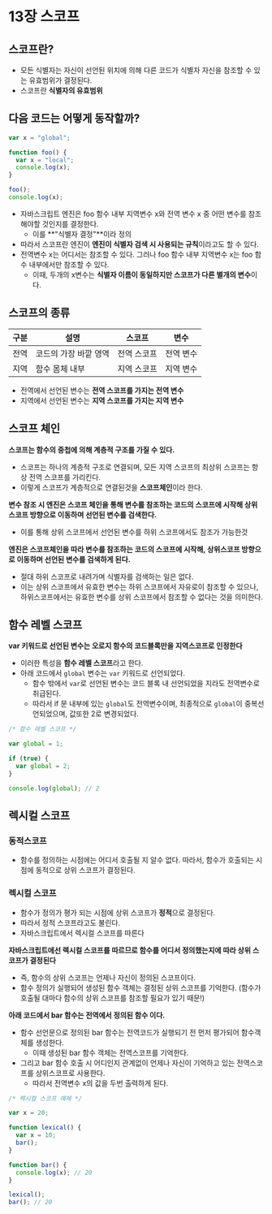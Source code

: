 # 13장 스코프

## 스코프란?

- 모든 식별자는 자신이 선언된 위치에 의해 다른 코드가 식별자 자신을 참조할 수 있는 유효범위가 결정된다.
- 스코프란 **식별자의 유효범위**

## 다음 코드는 어떻게 동작할까?

```js
var x = "global";

function foo() {
  var x = "local";
  console.log(x);
}

foo();
console.log(x);
```

- 자바스크립트 엔진은 foo 함수 내부 지역변수 x와 전역 변수 x 중 어떤 변수를 참조해야할 것인지를 결정한다.
  - 이를 **"식별자 결정"**이라 정의
- 따라서 스코프란 엔진이 **엔진이 식별자 검색 시 사용되는 규칙**이라고도 할 수 있다.
- 전역변수 x는 어디서는 참조할 수 있다. 그러나 foo 함수 내부 지역변수 x는 foo 함수 내부에서만 참조할 수 있다.
  - 이때, 두개의 x변수는 **식별자 이름이 동일하지만 스코프가 다른 별개의 변수**이다.

## 스코프의 종류

| 구분 | 설명                  | 스코프      | 변수      |
| ---- | --------------------- | ----------- | --------- |
| 전역 | 코드의 가장 바깥 영역 | 전역 스코프 | 전역 변수 |
| 지역 | 함수 몸체 내부        | 지역 스코프 | 지역 변수 |

- 전역에서 선언된 변수는 **전역 스코프를 가지는 전역 변수**
- 지역에서 선언된 변수는 **지역 스코프를 가지는 지역 변수**

## 스코프 체인

**스코프는 함수의 중첩에 의해 계층적 구조를 가질 수 있다.**

- 스코프는 하나의 계층적 구조로 연결되며, 모든 지역 스코프의 최상위 스코프는 항상 전역 스코프를 가리킨다.
- 이렇게 스코프가 계층적으로 연결된것을 **스코프체인**이라 한다.

**변수 참조 시 엔진은 스코프 체인을 통해 변수를 참조하는 코드의 스코프에 시작해 상위 스코프 방향으로 이동하며 선언된 변수를 검색한다.**

- 이를 통해 상위 스코프에서 선언된 변수를 하위 스코프에서도 참조가 가능한것

**엔진은 스코프체인을 따라 변수를 참조하는 코드의 스코프에 시작해, 상위스코프 방향으로 이동하며 선언된 변수를 검색하게 된다.**

- 절대 하위 스코프로 내려가며 식별자를 검색하는 일은 없다.
- 이는 상위 스코프에서 유효한 변수는 하위 스코프에서 자유로이 참조할 수 있으나, 하위스코프에서는 유효한 변수를 상위 스코프에서 참조할 수 없다는 것을 의미한다.

## 함수 레벨 스코프

**var 키워드로 선언된 변수는 오로지 함수의 코드블록만을 지역스코프로 인정한다**

- 이러한 특성을 **함수 레벨 스코프**라고 한다.
- 아래 코드에서 `global` 변수는 `var` 키워드로 선언되었다.
  - 함수 밖에서 `var`로 선언된 변수는 코드 블록 내 선언되었을 지라도 전역변수로 취급된다.
  - 따라서 if 문 내부에 있는 `global`도 전역변수이며, 최종적으로 `global`이 중복선언되었으며, 값또한 2로 변경되었다.

```js
/* 함수 레벨 스코프 */

var global = 1;

if (true) {
  var global = 2;
}

console.log(global); // 2
```

## 렉시컬 스코프

### 동적스코프

- 함수를 정의하는 시점에는 어디서 호출될 지 알수 없다. 따라서, 함수가 호출되는 시점에 동적으로 상위 스코프가 결정된다.

### 렉시컬 스코프

- 함수가 정의가 평가 되는 시점에 상위 스코프가 **정적**으로 결정된다.
- 따라서 정적 스코프라고도 불린다.
- 자바스크립트에서 렉시컬 스코프를 따른다

**자바스크립트에선 렉시컬 스코프를 따르므로 함수를 어디서 정의했는지에 따라 상위 스코프가 결정된다**

- 즉, 함수의 상위 스코프는 언제나 자신이 정의된 스코프이다.
- 함수 정의가 실행되어 생성된 함수 객체는 결정된 상위 스코프를 기억한다. (함수가 호출될 대마다 함수의 상위 스코프를 참조할 필요가 있기 때문!)

**아래 코드에서 bar 함수는 전역에서 정의된 함수 이다.**

- 함수 선언문으로 정의된 bar 함수는 전역코드가 실행되기 전 먼저 평가되어 함수객체를 생성한다.
  - 이때 생성된 bar 함수 객체는 전역스코프를 기억한다.
- 그리고 bar 함수 호출 시 어디인지 관계없이 언제나 자신이 기억하고 있는 전역스코프를 상위스코프로 사용한다.
  - 따라서 전역변수 x의 값을 두번 출력하게 된다.

```js
/* 렉시컬 스코프 예제 */

var x = 20;

function lexical() {
  var x = 10;
  bar();
}

function bar() {
  console.log(x); // 20
}

lexical();
bar(); // 20
```
